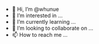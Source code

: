 - 👋 Hi, I’m @whunue
- 👀 I’m interested in ...
- 🌱 I’m currently learning ...
- 💞️ I’m looking to collaborate on ...
- 📫 How to reach me ...

<!---
whunue/whunue is a ✨ special ✨ repository because its `README.md` (this file) appears on your GitHub profile.
You can click the Preview link to take a look at your changes.
--->
